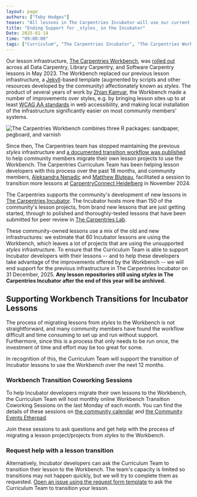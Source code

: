 ```yaml
---
layout: page
authors: ["Toby Hodges"]
teaser: "All lessons in The Carpentries Incubator will use our current lesson infrastructure by the end of 2025"
title: "Ending Support for _styles_ in the Incubator"
Date: 2025-01-14
time: "09:00:00"
tags: ["Curriculum", "The Carpentries Incubator", "The Carpentries Workbench"]
---
```


Our lesson infrastructure, [The Carpentries Workbench](https://carpentries.github.io/workbench/), was [rolled out](/blog/2023/08/celebrating-carpentries-workbench/) across all Data Carpentry, Library Carpentry, and Software Carpentry lessons in May 2023.
The Workbench replaced our previous lesson infrastructure, a [Jekyll](https://jekyllrb.com/)-based template (augmented by scripts and other resources developed by the community) affectionately known as _styles_.
The product of several years of work by [Zhian Kamvar](https://zkamvar.netlify.app/), the Workbench made a number of improvements over styles, e.g. by bringing lesson sites up to at least [WCAG AA standards](https://www.w3.org/WAI/WCAG2AA-Conformance) in web accessibility, and making local installation of the infrastructure significantly easier on most community members' systems.

![The Carpentries Workbench combines three R packages: sandpaper, pegboard, and varnish](/blog/2025/01/img/workbench-hex-collection.jpeg)

Since then, The Carpentries team has stopped maintaining the previous _styles_ infrastructure and [a documented transition workflow was published](https://carpentries.github.io/sandpaper-docs/migrating-from-styles.html) to help community members migrate their own lesson projects to use the Workbench.
The Carpentries Curriculum Team has been helping lesson developers with this process over the past 18 months, and community members, [Aleksandra Nenadic](https://github.com/anenadic) and [Matthew Bluteau](https://github.com/bielsnohr), facilitated a session to transition more lessons at [CarpentryConnect Heidelberg](https://biont-training.eu/CarpentryConnect2024.html) in November 2024.

The Carpentries supports the community's development of new lessons in [The Carpentries Incubator](https://carpentries-incubator.org/).
The Incubator hosts more than 150 of the community's lesson projects, from brand new lessons that are just getting started, through to polished and thoroughly-tested lessons that have been submitted for peer review in [The Carpentries Lab](https://carpentries-lab.org/).

These community-owned lessons use a mix of the old and new infrastructures: we estimate that 60 Incubator lessons are using the Workbench, which leaves a lot of projects that are using the unsupported _styles_ infrastructure.
To ensure that the Curriculum Team is able to support Incubator developers with their lessons -- and to help these developers take advantage of the improvements offered by the Workbench -- we will end support for the previous infrastructure in The Carpentries Incubator on 31 December, 2025.
**Any lesson repositories still using _styles_ in The Carpentries Incubator after the end of this year will be archived.**

## Supporting Workbench Transitions for Incubator Lessons
The process of migrating lessons from _styles_ to the Workbench is not straightforward, and many community members have found the workflow difficult and time consuming to set up and run without support.
Furthermore, since this is a process that only needs to be run once, the investment of time and effort may be too great for some.

In recognition of this, the Curriculum Team will support the transition of Incubator lessons to use the Workbench over the next 12 months.

### Workbench Transition Coworking Sessions
To help Incubator developers migrate their own lessons to the Workbench, the Curriculum Team will host monthly online Workbench Transition Coworking Sessions on the last Monday of each month. 
You can find the details of these sessions on [the community calendar](https://carpentries.org/community/events/) and [the Community Events Etherpad](https://pad.carpentries.org/community-sessions-2025).

Join these sessions to ask questions and get help with the process of migrating a lesson project/projects from _styles_ to the Workbench.

### Request help with a lesson transition
Alternatively, Incubator developers can ask the Curriculum Team to transition their lesson to the Workbench.
The team's capacity is limited so transitions may not happen quickly, but we will try to complete them as requested.
[Open an issue using the request form template](https://github.com/carpentries/lesson-transition/issues/new?assignees=tobyhodges&labels=&projects=&template=incubator-transition-request.yml&title=REQ%3A+) to ask the Curriculum Team to transition your lesson.
